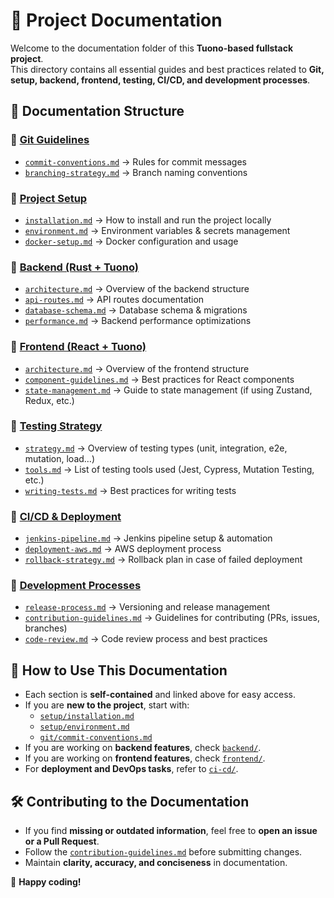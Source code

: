 # 📝 Project Documentation

Welcome to the documentation folder of this **Tuono-based fullstack project**.  
This directory contains all essential guides and best practices related to **Git, setup, backend, frontend, testing, CI/CD, and development processes**.

## 📂 Documentation Structure

### 🔹 [Git Guidelines](git/)
- [`commit-conventions.md`](git/commit-conventions.md) → Rules for commit messages  
- [`branching-strategy.md`](git/branching-strategy.md) → Branch naming conventions  

### 🔹 [Project Setup](setup/)
- [`installation.md`](setup/installation.md) → How to install and run the project locally  
- [`environment.md`](setup/environment.md) → Environment variables & secrets management  
- [`docker-setup.md`](setup/docker-setup.md) → Docker configuration and usage  

### 🔹 [Backend (Rust + Tuono)](backend/)
- [`architecture.md`](backend/architecture.md) → Overview of the backend structure  
- [`api-routes.md`](backend/api-routes.md) → API routes documentation  
- [`database-schema.md`](backend/database-schema.md) → Database schema & migrations  
- [`performance.md`](backend/performance.md) → Backend performance optimizations  

### 🔹 [Frontend (React + Tuono)](frontend/)
- [`architecture.md`](frontend/architecture.md) → Overview of the frontend structure  
- [`component-guidelines.md`](frontend/component-guidelines.md) → Best practices for React components  
- [`state-management.md`](frontend/state-management.md) → Guide to state management (if using Zustand, Redux, etc.)  

### 🔹 [Testing Strategy](testing/)
- [`strategy.md`](testing/strategy.md) → Overview of testing types (unit, integration, e2e, mutation, load…)  
- [`tools.md`](testing/tools.md) → List of testing tools used (Jest, Cypress, Mutation Testing, etc.)  
- [`writing-tests.md`](testing/writing-tests.md) → Best practices for writing tests  

### 🔹 [CI/CD & Deployment](ci-cd/)
- [`jenkins-pipeline.md`](ci-cd/jenkins-pipeline.md) → Jenkins pipeline setup & automation  
- [`deployment-aws.md`](ci-cd/deployment-aws.md) → AWS deployment process  
- [`rollback-strategy.md`](ci-cd/rollback-strategy.md) → Rollback plan in case of failed deployment  

### 🔹 [Development Processes](processes/)
- [`release-process.md`](processes/release-process.md) → Versioning and release management  
- [`contribution-guidelines.md`](processes/contribution-guidelines.md) → Guidelines for contributing (PRs, issues, branches)  
- [`code-review.md`](processes/code-review.md) → Code review process and best practices  

## 📌 How to Use This Documentation

- Each section is **self-contained** and linked above for easy access.  
- If you are **new to the project**, start with:  
  - [`setup/installation.md`](setup/installation.md)  
  - [`setup/environment.md`](setup/environment.md)  
  - [`git/commit-conventions.md`](git/commit-conventions.md)  
- If you are working on **backend features**, check [`backend/`](backend/).  
- If you are working on **frontend features**, check [`frontend/`](frontend/).  
- For **deployment and DevOps tasks**, refer to [`ci-cd/`](ci-cd/).  

## 🛠 Contributing to the Documentation

- If you find **missing or outdated information**, feel free to **open an issue or a Pull Request**.  
- Follow the [`contribution-guidelines.md`](processes/contribution-guidelines.md) before submitting changes.  
- Maintain **clarity, accuracy, and conciseness** in documentation.  

🚀 **Happy coding!**  
